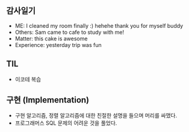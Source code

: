 ## 감사일기
- ME: I cleaned my room finally :) hehehe thank you for myself buddy
- Others: Sam came to cafe to study with me!
- Matter: this cake is awesome
- Experience: yesterday trip was fun 

## TIL 
- 이코테 복습 
## 구현 (Implementation)
- 구현 알고리즘, 정렬 알고리즘에 대한 친절한 설명을 들으며 머리를 싸맸다.
- 프로그래머스 SQL 문제의 어려운 것을 풀었다. 
